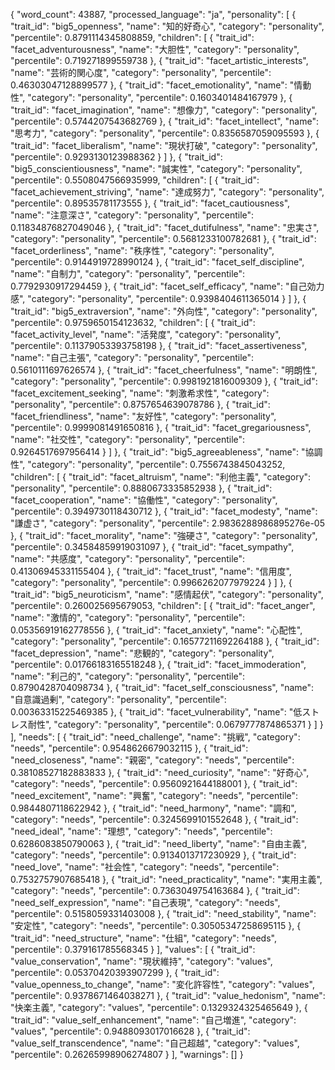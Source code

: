 {
  "word_count": 43887,
  "processed_language": "ja",
  "personality": [
    {
      "trait_id": "big5_openness",
      "name": "知的好奇心",
      "category": "personality",
      "percentile": 0.8791114345808859,
      "children": [
        {
          "trait_id": "facet_adventurousness",
          "name": "大胆性",
          "category": "personality",
          "percentile": 0.719271899559738
        },
        {
          "trait_id": "facet_artistic_interests",
          "name": "芸術的関心度",
          "category": "personality",
          "percentile": 0.46303047128899577
        },
        {
          "trait_id": "facet_emotionality",
          "name": "情動性",
          "category": "personality",
          "percentile": 0.1603401484167979
        },
        {
          "trait_id": "facet_imagination",
          "name": "想像力",
          "category": "personality",
          "percentile": 0.5744207543682769
        },
        {
          "trait_id": "facet_intellect",
          "name": "思考力",
          "category": "personality",
          "percentile": 0.8356587059095593
        },
        {
          "trait_id": "facet_liberalism",
          "name": "現状打破",
          "category": "personality",
          "percentile": 0.9293130123988362
        }
      ]
    },
    {
      "trait_id": "big5_conscientiousness",
      "name": "誠実性",
      "category": "personality",
      "percentile": 0.5508047566935999,
      "children": [
        {
          "trait_id": "facet_achievement_striving",
          "name": "達成努力",
          "category": "personality",
          "percentile": 0.89535781173555
        },
        {
          "trait_id": "facet_cautiousness",
          "name": "注意深さ",
          "category": "personality",
          "percentile": 0.11834876827049046
        },
        {
          "trait_id": "facet_dutifulness",
          "name": "忠実さ",
          "category": "personality",
          "percentile": 0.5681233100782681
        },
        {
          "trait_id": "facet_orderliness",
          "name": "秩序性",
          "category": "personality",
          "percentile": 0.9144919728990124
        },
        {
          "trait_id": "facet_self_discipline",
          "name": "自制力",
          "category": "personality",
          "percentile": 0.7792930917294459
        },
        {
          "trait_id": "facet_self_efficacy",
          "name": "自己効力感",
          "category": "personality",
          "percentile": 0.9398404611365014
        }
      ]
    },
    {
      "trait_id": "big5_extraversion",
      "name": "外向性",
      "category": "personality",
      "percentile": 0.9759650154123632,
      "children": [
        {
          "trait_id": "facet_activity_level",
          "name": "活発度",
          "category": "personality",
          "percentile": 0.11379053393758198
        },
        {
          "trait_id": "facet_assertiveness",
          "name": "自己主張",
          "category": "personality",
          "percentile": 0.5610111697626574
        },
        {
          "trait_id": "facet_cheerfulness",
          "name": "明朗性",
          "category": "personality",
          "percentile": 0.9981921816009309
        },
        {
          "trait_id": "facet_excitement_seeking",
          "name": "刺激希求性",
          "category": "personality",
          "percentile": 0.8757654639078786
        },
        {
          "trait_id": "facet_friendliness",
          "name": "友好性",
          "category": "personality",
          "percentile": 0.9999081491650816
        },
        {
          "trait_id": "facet_gregariousness",
          "name": "社交性",
          "category": "personality",
          "percentile": 0.9264517697956414
        }
      ]
    },
    {
      "trait_id": "big5_agreeableness",
      "name": "協調性",
      "category": "personality",
      "percentile": 0.7556743845043252,
      "children": [
        {
          "trait_id": "facet_altruism",
          "name": "利他主義",
          "category": "personality",
          "percentile": 0.8880673335852938
        },
        {
          "trait_id": "facet_cooperation",
          "name": "協働性",
          "category": "personality",
          "percentile": 0.3949730118430712
        },
        {
          "trait_id": "facet_modesty",
          "name": "謙虚さ",
          "category": "personality",
          "percentile": 2.9836288986895276e-05
        },
        {
          "trait_id": "facet_morality",
          "name": "強硬さ",
          "category": "personality",
          "percentile": 0.34584859919031097
        },
        {
          "trait_id": "facet_sympathy",
          "name": "共感度",
          "category": "personality",
          "percentile": 0.41306945331155404
        },
        {
          "trait_id": "facet_trust",
          "name": "信用度",
          "category": "personality",
          "percentile": 0.9966262077979224
        }
      ]
    },
    {
      "trait_id": "big5_neuroticism",
      "name": "感情起伏",
      "category": "personality",
      "percentile": 0.260025695679053,
      "children": [
        {
          "trait_id": "facet_anger",
          "name": "激情的",
          "category": "personality",
          "percentile": 0.05356919162778556
        },
        {
          "trait_id": "facet_anxiety",
          "name": "心配性",
          "category": "personality",
          "percentile": 0.16577211692264188
        },
        {
          "trait_id": "facet_depression",
          "name": "悲観的",
          "category": "personality",
          "percentile": 0.01766183165518248
        },
        {
          "trait_id": "facet_immoderation",
          "name": "利己的",
          "category": "personality",
          "percentile": 0.8790428704098734
        },
        {
          "trait_id": "facet_self_consciousness",
          "name": "自意識過剰",
          "category": "personality",
          "percentile": 0.00363315225469385
        },
        {
          "trait_id": "facet_vulnerability",
          "name": "低ストレス耐性",
          "category": "personality",
          "percentile": 0.0679777874865371
        }
      ]
    }
  ],
  "needs": [
    {
      "trait_id": "need_challenge",
      "name": "挑戦",
      "category": "needs",
      "percentile": 0.9548626679032115
    },
    {
      "trait_id": "need_closeness",
      "name": "親密",
      "category": "needs",
      "percentile": 0.38108527182883833
    },
    {
      "trait_id": "need_curiosity",
      "name": "好奇心",
      "category": "needs",
      "percentile": 0.9560921644188001
    },
    {
      "trait_id": "need_excitement",
      "name": "興奮",
      "category": "needs",
      "percentile": 0.9844807118622942
    },
    {
      "trait_id": "need_harmony",
      "name": "調和",
      "category": "needs",
      "percentile": 0.3245699101552648
    },
    {
      "trait_id": "need_ideal",
      "name": "理想",
      "category": "needs",
      "percentile": 0.6286083850790063
    },
    {
      "trait_id": "need_liberty",
      "name": "自由主義",
      "category": "needs",
      "percentile": 0.9134013717230929
    },
    {
      "trait_id": "need_love",
      "name": "社会性",
      "category": "needs",
      "percentile": 0.7532757907685418
    },
    {
      "trait_id": "need_practicality",
      "name": "実用主義",
      "category": "needs",
      "percentile": 0.7363049754163684
    },
    {
      "trait_id": "need_self_expression",
      "name": "自己表現",
      "category": "needs",
      "percentile": 0.5158059331403008
    },
    {
      "trait_id": "need_stability",
      "name": "安定性",
      "category": "needs",
      "percentile": 0.30505347258695115
    },
    {
      "trait_id": "need_structure",
      "name": "仕組",
      "category": "needs",
      "percentile": 0.379161785568345
    }
  ],
  "values": [
    {
      "trait_id": "value_conservation",
      "name": "現状維持",
      "category": "values",
      "percentile": 0.05370420393907299
    },
    {
      "trait_id": "value_openness_to_change",
      "name": "変化許容性",
      "category": "values",
      "percentile": 0.9378671464038271
    },
    {
      "trait_id": "value_hedonism",
      "name": "快楽主義",
      "category": "values",
      "percentile": 0.1329324325465649
    },
    {
      "trait_id": "value_self_enhancement",
      "name": "自己増進",
      "category": "values",
      "percentile": 0.9488093017016628
    },
    {
      "trait_id": "value_self_transcendence",
      "name": "自己超越",
      "category": "values",
      "percentile": 0.26265998906274807
    }
  ],
  "warnings": []
}